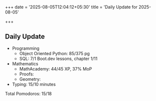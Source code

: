 +++
date = '2025-08-05T12:04:12+05:30'
title = 'Daily Update for 2025-08-05'

+++

## Daily Update

- Programming
  - Object Oriented Python: 85/375 pg
  - SQL: 7/1 Boot.dev lessons, chapter 1/11 
- Mathematics
  - MathAcademy: 44/45 XP, 37% MoP
  - Proofs:
  - Geometry:
- Typing: 15/10 minutes

Total Pomodoros: 15/18

